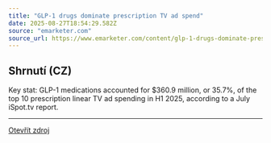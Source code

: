 ```yaml
---
title: "GLP-1 drugs dominate prescription TV ad spend"
date: 2025-08-27T18:54:29.582Z
source: "emarketer.com"
source_url: https://www.emarketer.com/content/glp-1-drugs-dominate-prescription-tv-ad-spend
---
```


## Shrnutí (CZ)
Key stat: GLP-1 medications accounted for $360.9 million, or 35.7%, of the top 10 prescription linear TV ad spending in H1 2025, according to a July iSpot.tv report.

---

[Otevřít zdroj](https://www.emarketer.com/content/glp-1-drugs-dominate-prescription-tv-ad-spend)
